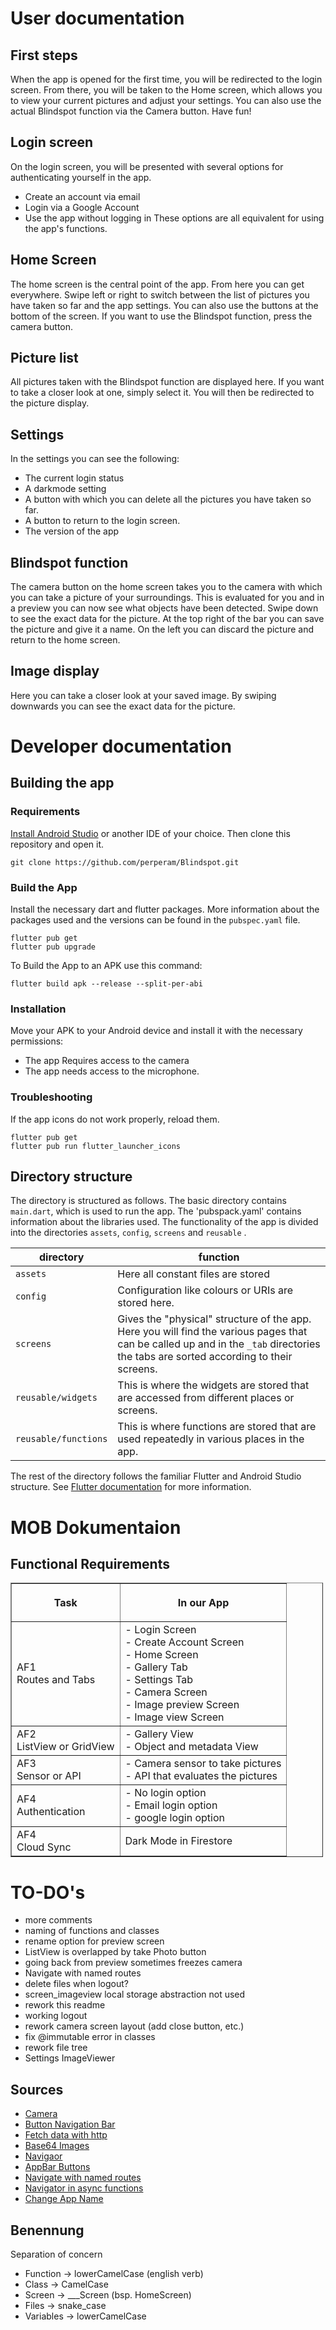 # User documentation
## First steps
When the app is opened for the first time, you will be redirected to the login screen. From there, you will be taken to the Home screen, which allows you to view your current pictures and adjust your settings. You can also use the actual Blindspot function via the Camera button.
Have fun!

## Login screen
 On the login screen, you will be presented with several options for authenticating yourself in the app.
- Create an account via email
- Login via a Google Account
- Use the app without logging in
These options are all equivalent for using the app's functions.

## Home Screen
The home screen is the central point of the app. From here you can get everywhere. Swipe left or right to switch between the list of pictures you have taken so far and the app settings. You can also use the buttons at the bottom of the screen. If you want to use the Blindspot function, press the camera button.

## Picture list
All pictures taken with the Blindspot function are displayed here. If you want to take a closer look at one, simply select it. You will then be redirected to the picture display.

## Settings
In the settings you can see the following:
- The current login status
- A darkmode setting
- A button with which you can delete all the pictures you have taken so far.
- A button to return to the login screen.
- The version of the app

## Blindspot function
The camera button on the home screen takes you to the camera with which you can take a picture of your surroundings. This is evaluated for you and in a preview you can now see what objects have been detected. Swipe down to see the exact data for the picture. At the top right of the bar you can save the picture and give it a name.
On the left you can discard the picture and return to the home screen.

## Image display
Here you can take a closer look at your saved image. By swiping downwards you can see the exact data for the picture.

# Developer documentation
## Building the app
### Requirements
[Install Android Studio](https://docs.flutter.dev/development/tools/android-studio) or another IDE of your choice. Then clone this repository and open it.
```
git clone https://github.com/perperam/Blindspot.git
```
### Build the App
Install the necessary dart and flutter packages. More information about the packages used and the versions can be found in the `pubspec.yaml` file.

```
flutter pub get
flutter pub upgrade
```

To Build the App to an APK use this command:

```
flutter build apk --release --split-per-abi
``` 

### Installation
Move your APK to your Android device and install it with the necessary permissions:

- The app Requires access to the camera
- The app needs access to the microphone.

### Troubleshooting
If the app icons do not work properly, reload them.
```
flutter pub get
flutter pub run flutter_launcher_icons
```


## Directory structure
The directory is structured as follows. The basic directory contains `main.dart`, which is used to run the app. The 'pubspack.yaml' contains information about the libraries used. The functionality of the app is divided into the directories `assets`, `config`, `screens` and `reusable` .

| directory | function |
| - | - |
| `assets` | Here all constant files are stored |
| `config` | Configuration like colours or URIs are stored here. |
| `screens` | Gives the "physical" structure of the app. Here you will find the various pages that can be called up and in the `_tab` directories the tabs are sorted according to their screens. |
| `reusable/widgets` | This is where the widgets are stored that are accessed from different places or screens. |
| `reusable/functions` | This is where functions are stored that are used repeatedly in various places in the app. | 

The rest of the directory follows the familiar Flutter and Android Studio structure. See [Flutter documentation](https://docs.flutter.dev/) for more information.

# MOB Dokumentaion
## Functional Requirements
<table border="1" cellpadding="1" cellspacing="1" style="width:500px;">
	<thead>
		<tr>
			<th scope="col"><p>Task</p>
			</th>
			<th scope="col">In our App</th>
		</tr>
	</thead>
	<tbody>
		<tr>
			<td>AF1<br />
			Routes and Tabs</td>
			<td>- Login Screen<br />
			- Create Account Screen<br />
			- Home Screen<br />
			- Gallery Tab<br />
			- Settings Tab<br />
			- Camera Screen<br />
			- Image preview Screen<br />
			- Image view Screen</td>
		</tr>
		<tr>
			<td>AF2<br />
			ListView or GridView</td>
			<td>- Gallery View<br />
			- Object and metadata View</td>
		</tr>
		<tr>
			<td>AF3<br />
			Sensor or API</td>
			<td>- Camera sensor to take pictures<br />
			- API that evaluates the pictures</td>
		</tr>
		<tr>
			<td>AF4<br />
			Authentication</td>
			<td>- No login option<br />
			- Email login option<br />
			- google login option</td>
		</tr>
        <tr>
			<td>AF4<br />
			Cloud Sync</td>
			<td>Dark Mode in Firestore</td>
		</tr>
	</tbody>
</table> 


# TO-DO's
- more comments
- naming of functions and classes
- rename option for preview screen
- ListView is overlapped by take Photo button
- going back from preview sometimes freezes camera
- Navigate with named routes
- delete files when logout?
- screen_imageview local storage abstraction not used
- rework this readme
- working logout
- rework camera screen layout (add close button, etc.)
- fix @immutable error in classes
- rework file tree
- Settings ImageViewer

## Sources
- [Camera](https://medium.com/@fernnandoptr/how-to-use-camera-in-flutter-flutter-camera-package-44defe81d2da)
- [Button Navigation Bar](https://www.fluttercampus.com/guide/77/how-to-set-notched-floating-action-button-in-bottom-navigation-bar/)
- [Fetch data with http](https://docs.flutter.dev/cookbook/networking/fetch-data)
- [Base64 Images](https://www.bezkoder.com/dart-base64-image/)
- [Navigaor](https://stackoverflow.com/questions/59212860/how-can-i-pop-to-specific-screen-in-flutter)
- [AppBar Buttons](https://www.didierboelens.com/2018/04/hint-1-hide-back-arrow-and-use-close-button/)
- [Navigate with named routes](https://docs.flutter.dev/cookbook/navigation/named-routes)
- [Navigator in async functions](https://stackoverflow.com/questions/69466478/waiting-asynchronously-for-navigator-push-linter-warning-appears-use-build)
- [Change App Name](https://www.flutterbeads.com/change-app-name-in-flutter/)

## Benennung

Separation of concern

- Function -> lowerCamelCase (english verb)
- Class -> CamelCase
- Screen -> ___Screen (bsp. HomeScreen)
- Files -> snake_case 
- Variables -> lowerCamelCase
